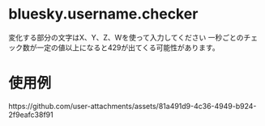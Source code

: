 <h1>bluesky.username.checker</h1>
変化する部分の文字はX、Y、Z、Wを使って入力してください
一秒ごとのチェック数が一定の値以上になると429が出てくる可能性があります。
<h1>使用例</h1>
https://github.com/user-attachments/assets/81a491d9-4c36-4949-b924-2f9eafc38f91

